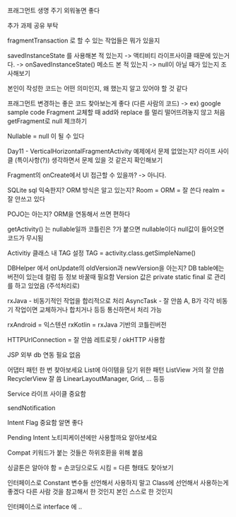 프래그먼트 생명 주기 외워놓면 좋다

추가 과제 공유 부탁

fragmentTransaction 로 할 수 있는 작업들은 뭐가 있을지

savedInstanceState 를 사용해본 적 있는지
-> 액티비티 라이프사이클 때문에 있는거다.
-> onSavedInstanceState() 메소드 본 적 있는지
-> null이 아닐 때가 있는지 조사해보기

본인이 작성한 코드는 어떤 의미인지, 왜 했는지 알고 있어야 할 것 같다

프래그먼트 변경하는 좋은 코드 찾아보는게 좋다 (다른 사람의 코드)
-> ex) google sample code
Fragment 교체할 때 add와 replace 를 멀리 떨어뜨려놓지 않고
처음 getFragment로 null 체크하기

Nullable = null 이 될 수 있다

Day11 - VerticalHorizontalFragmentActivity 예제에서
문제 없었는지?
라이프 사이클 (특이사항(?)) 생각하면서 문제 있을 것 같은지 확인해보기

Fragment의 onCreate에서 UI 접근할 수 있을까?
-> 아니다.

SQLite sql 익숙한지?
ORM 방식은 알고 있는지?
Room = ORM = 잘 쓴다
realm = 잘 안쓰고 있다

POJO는 아는지?
ORM을 연동해서 쓰면 편하다

getActivity() 는 nullable일까
코틀린은 ?가 붙으면 nullable이다
null값이 들어오면 코드가 무시됨

Activitiy 클래스 내 TAG 설정
TAG = activity.class.getSimpleName()

DBHelper 에서 onUpdate의 oldVersion과 newVersion을 아는지?
DB table에는 버전이 있는데 컬럼 등 정보 바꿀때 필요함
Version 값은 private static final 로 관리를 하고 있었음 (주석처리로)

rxJava - 비동기적인 작업을 합리적으로 처리
AsyncTask - 잘 안씀
A, B가 각각 비동기 작업이면 교체하거나 합치거나 등등 통신하면서 처리 가능

rxAndroid = 익스텐션
rxKotlin = rxJava 기반의 코틀린버전

HTTPUrlConnection = 잘 안씀
레트로핏 / okHTTP 사용함

JSP 외부 db 연동 필요 없음

어댑터 패턴 한 번 찾아보세요
List에 아이템을 담기 위한 패턴
ListView 거의 잘 안씀
RecyclerView 잘 씀
LinearLayoutManager, Grid, … 등등

Service
라이프 사이클 중요함

sendNotification

Intent Flag
중요함 알면 좋다

Pending Intent 
노티피케이션에만 사용할까요 알아보세요

Compat 키워드가 붙는 것들은 하위호환을 위해 붙음

싱글톤은 알아야 함
= 손코딩으로도 시킴
= 다른 형태도 찾아보기

인터페이스로 Constant 변수들 선언해서 사용하지 말고 Class에 선언해서 사용하는게 좋겠다
다른 사람 것을 참고해서 한 것인지 본인 스스로 한 것인지

인터페이스로 interface 에 ..